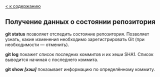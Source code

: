 [< к содержанию](./readme.md)

## Получение данных о состоянии репозитория

**git status** позволяет отследить состояние репозитория. Позволяет узнать, какие изменения необходимо зарегистрировать Git (при необходимости — отменить).

**git log** покажет список последних коммитов и их хеши SHA1. Список выводится начиная с последнего коммита.

**git show *[хэш]*** показывает информацию по определённому коммиту.

